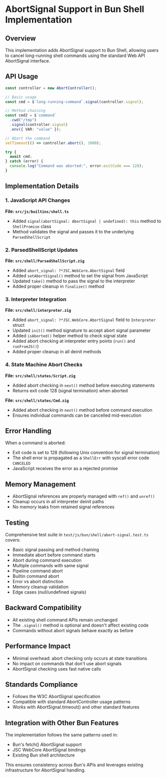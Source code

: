 # AbortSignal Support in Bun Shell Implementation

## Overview

This implementation adds AbortSignal support to Bun Shell, allowing users to cancel long-running shell commands using the standard Web API AbortSignal interface.

## API Usage

```typescript
const controller = new AbortController();

// Basic usage
const cmd = $`long-running-command`.signal(controller.signal);

// Method chaining
const cmd2 = $`command`
  .cwd("/tmp")
  .signal(controller.signal)
  .env({ VAR: "value" });

// Abort the command
setTimeout(() => controller.abort(), 1000);

try {
  await cmd;
} catch (error) {
  console.log("Command was aborted:", error.exitCode === 128);
}
```

## Implementation Details

### 1. JavaScript API Changes

**File: `src/js/builtins/shell.ts`**
- Added `signal(abortSignal: AbortSignal | undefined): this` method to `ShellPromise` class
- Method validates the signal and passes it to the underlying `ParsedShellScript`

### 2. ParsedShellScript Updates

**File: `src/shell/ParsedShellScript.zig`**
- Added `abort_signal: ?*JSC.WebCore.AbortSignal` field
- Added `setAbortSignal()` method to set the signal from JavaScript
- Updated `take()` method to pass the signal to the interpreter
- Added proper cleanup in `finalize()` method

### 3. Interpreter Integration

**File: `src/shell/interpreter.zig`**
- Added `abort_signal: ?*JSC.WebCore.AbortSignal` field to `Interpreter` struct
- Updated `init()` method signature to accept abort signal parameter
- Added `isAborted()` helper method to check signal state
- Added abort checking at interpreter entry points (`run()` and `runFromJS()`)
- Added proper cleanup in all deinit methods

### 4. State Machine Abort Checks

**File: `src/shell/states/Script.zig`**
- Added abort checking in `next()` method before executing statements
- Returns exit code 128 (signal termination) when aborted

**File: `src/shell/states/Cmd.zig`**
- Added abort checking in `next()` method before command execution
- Ensures individual commands can be cancelled mid-execution

## Error Handling

When a command is aborted:
- Exit code is set to 128 (following Unix convention for signal termination)
- The shell error is propagated as a `ShellErr` with syscall error code `CANCELED`
- JavaScript receives the error as a rejected promise

## Memory Management

- AbortSignal references are properly managed with `ref()` and `unref()`
- Cleanup occurs in all interpreter deinit paths
- No memory leaks from retained signal references

## Testing

Comprehensive test suite in `test/js/bun/shell/abort-signal.test.ts` covers:
- Basic signal passing and method chaining
- Immediate abort before command starts  
- Abort during command execution
- Multiple commands with same signal
- Pipeline command abort
- Builtin command abort
- Error vs abort distinction
- Memory cleanup validation
- Edge cases (null/undefined signals)

## Backward Compatibility

- All existing shell command APIs remain unchanged
- The `.signal()` method is optional and doesn't affect existing code
- Commands without abort signals behave exactly as before

## Performance Impact

- Minimal overhead: abort checking only occurs at state transitions
- No impact on commands that don't use abort signals
- AbortSignal checking uses fast native calls

## Standards Compliance

- Follows the W3C AbortSignal specification
- Compatible with standard AbortController usage patterns
- Works with AbortSignal.timeout() and other standard features

## Integration with Other Bun Features

The implementation follows the same patterns used in:
- Bun's fetch() AbortSignal support
- JSC WebCore AbortSignal bindings  
- Existing Bun shell architecture

This ensures consistency across Bun's APIs and leverages existing infrastructure for AbortSignal handling.